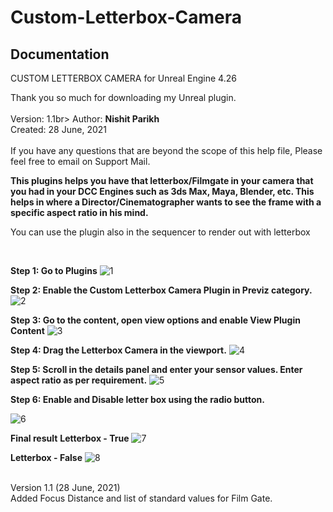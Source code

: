 # Custom-Letterbox-Camera

**<h2>Documentation</h2>**

CUSTOM LETTERBOX CAMERA for Unreal Engine 4.26<br>

Thank you so much for downloading my Unreal plugin.<br>
<br>
Version: 1.1br>
Author: **Nishit Parikh**<br>
Created: 28 June, 2021<br><br>
If you have any questions that are beyond the scope of this help file, Please feel free to email on Support Mail.<br>

**This plugins helps you have that letterbox/Filmgate in your camera that you had in your DCC Engines such as 3ds Max, Maya, Blender, etc. This helps in where a Director/Cinematographer wants to see the frame with a specific aspect ratio in his mind.**
<br>

You can use the plugin also in the sequencer to render out with letterbox

<br>

**Step 1: Go to Plugins**
![1](https://user-images.githubusercontent.com/51084113/123690767-62c6d000-d872-11eb-9a89-56551e9928fb.png)

**Step 2: Enable the Custom Letterbox Camera Plugin in Previz category.**
![2](https://user-images.githubusercontent.com/51084113/123690783-68241a80-d872-11eb-871f-69dacb547506.png)

**Step 3: Go to the content, open view options and enable View Plugin Content**
![3](https://user-images.githubusercontent.com/51084113/123690791-6b1f0b00-d872-11eb-8266-97269c7c3758.png)

**Step 4: Drag the Letterbox Camera in the viewport.**
![4](https://user-images.githubusercontent.com/51084113/123690793-6c503800-d872-11eb-9771-6fecbea32506.png)

**Step 5: Scroll in the details panel and enter your sensor values. Enter aspect ratio as per requirement.**
![5](https://user-images.githubusercontent.com/51084113/123690822-78d49080-d872-11eb-95a7-d901d1c8c687.png)

**Step 6: Enable and Disable letter box using the radio button.**

![6](https://user-images.githubusercontent.com/51084113/123690829-7a9e5400-d872-11eb-910e-0bcea741b00e.png)

**Final result**
**Letterbox - True**
![7](https://user-images.githubusercontent.com/51084113/123690846-7ffb9e80-d872-11eb-9fc7-0488a0859d11.png)

**Letterbox - False**
![8](https://user-images.githubusercontent.com/51084113/123690847-82f68f00-d872-11eb-857c-45ea64ad4b6a.png)

<br>Version 1.1 (28 June, 2021)<br>
Added Focus Distance and list of standard values for Film Gate.
